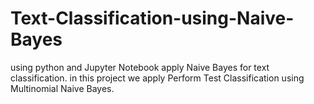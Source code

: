 # Text-Classification-using-Naive-Bayes
using python and Jupyter Notebook apply Naive Bayes for text classification.
in this project we apply  Perform Test Classification using Multinomial Naive Bayes.
